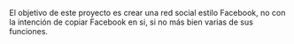 El objetivo de este proyecto es crear una red social estilo Facebook, no con la intención de copiar Facebook en si, si no más bien varias de sus funciones.
